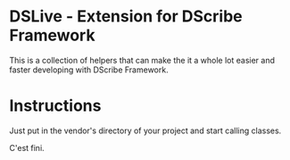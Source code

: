 **DSLive - Extension for DScribe Framework**
======

This is a collection of helpers that can make the it a whole lot easier and 
faster developing with DScribe Framework.

Instructions
============

Just put in the vendor's directory of your project and start calling classes.

C'est fini.